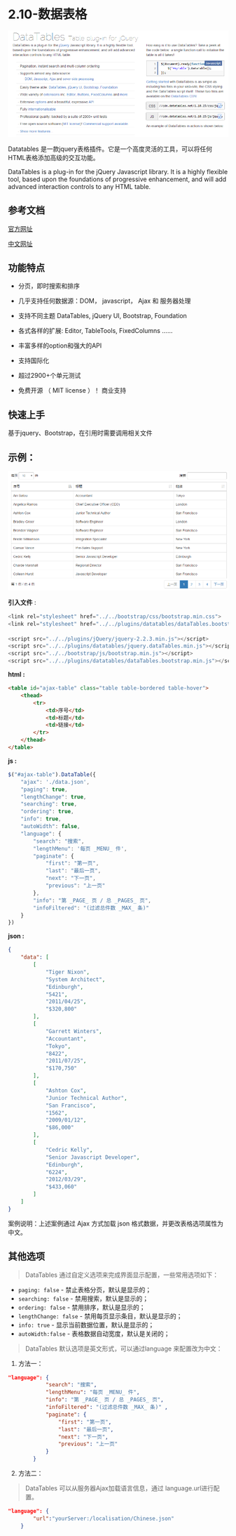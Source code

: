 
# 2.10-数据表格

![Logo](../img/data-table/Logo.png)

Datatables 是一款jquery表格插件。它是一个高度灵活的工具，可以将任何HTML表格添加高级的交互功能。

DataTables is a plug-in for the jQuery Javascript library. It is a highly flexible tool, based upon the foundations of progressive enhancement, and will add advanced interaction controls to any HTML table.

## 参考文档

[官方网址]( https://datatables.net/ ) 

[中文网址](http://www.datatables.club/)

## 功能特点

- 分页，即时搜索和排序

- 几乎支持任何数据源：DOM， javascript， Ajax 和 服务器处理

- 支持不同主题 DataTables, jQuery UI, Bootstrap, Foundation

- 各式各样的扩展: Editor, TableTools, FixedColumns ……

- 丰富多样的option和强大的API

- 支持国际化

- 超过2900+个单元测试

- 免费开源 （ MIT license ）！ 商业支持


## 快速上手

基于jquery、Bootstrap，在引用时需要调用相关文件

## 示例：

![效果图](../img/data-table/data-table.png)

**引入文件** :

```js
<link rel="stylesheet" href="../../bootstrap/css/bootstrap.min.css">
<link rel="stylesheet" href="../../plugins/datatables/dataTables.bootstrap.css">

<script src="../../plugins/jQuery/jquery-2.2.3.min.js"></script>
<script src="../../plugins/datatables/jquery.dataTables.min.js"></script>
<script src="../../bootstrap/js/bootstrap.min.js"></script>
<script src="../../plugins/datatables/dataTables.bootstrap.min.js"></script>
```

**html :**

```html
<table id="ajax-table" class="table table-bordered table-hover">
    <thead>
        <tr>
            <td>序号</td>
            <td>标题</td>
            <td>链接</td>
        </tr>
    </thead>				
</table>
```

**js :**

```js
$("#ajax-table").DataTable({
    "ajax": './data.json',  
    "paging": true,
    "lengthChange": true, 
    "searching": true, 
    "ordering": true, 
    "info": true,
    "autoWidth": false,
    "language": {
        "search": "搜索",
        "lengthMenu": '每页 _MENU_ 件',
        "paginate": {
            "first": "第一页",
            "last": "最后一页",
            "next": "下一页",
            "previous": "上一页"
        },
        "info": "第 _PAGE_ 页 / 总 _PAGES_ 页",  
        "infoFiltered": "(过滤总件数 _MAX_ 条)"  
    }
})
```

**json :**

```json
{
    "data": [
        [
            "Tiger Nixon",
            "System Architect",
            "Edinburgh",
            "5421",
            "2011/04/25",
            "$320,800"
        ],
        [
            "Garrett Winters",
            "Accountant",
            "Tokyo",
            "8422",
            "2011/07/25",
            "$170,750"
        ],
        [
            "Ashton Cox",
            "Junior Technical Author",
            "San Francisco",
            "1562",
            "2009/01/12",
            "$86,000"
        ],
        [
            "Cedric Kelly",
            "Senior Javascript Developer",
            "Edinburgh",
            "6224",
            "2012/03/29",
            "$433,060"
        ]
    ]
}
```

案例说明：上述案例通过 Ajax 方式加载 json 格式数据，并更改表格选项属性为中文。

## 其他选项

> DataTables 通过自定义选项来完成界面显示配置，一些常用选项如下：

- `paging: false`       - 禁止表格分页，默认是显示的；
- `searching: false`    - 禁用搜索，默认是显示的；
- `ordering: false`     - 禁用排序，默认是显示的；
- `lengthChange: false` - 禁用每页显示条目，默认是显示的；
- `info: true`          - 显示当前数据位置，默认是显示的；
- `autoWidth:false`     - 表格数据自动宽度，默认是关闭的；

> DataTables 默认选项是英文形式，可以通过language 来配置改为中文：

1.  方法一：

```json
"language": {
            "search": "搜索",
            "lengthMenu": "每页 _MENU_ 件",
            "info": "第 _PAGE_ 页 / 总 _PAGES_ 页",  
            "infoFiltered": "(过滤总件数 _MAX_ 条)" ,
            "paginate": {
                "first": "第一页",
                "last": "最后一页",
                "next": "下一页",
                "previous": "上一页"
            }					 
        }
```

2. 方法二：

> DataTables 可以从服务器Ajax加载语言信息，通过 language.url进行配置。

```json
"language": {
        "url":"yourServer:/localisation/Chinese.json"
    }
```
